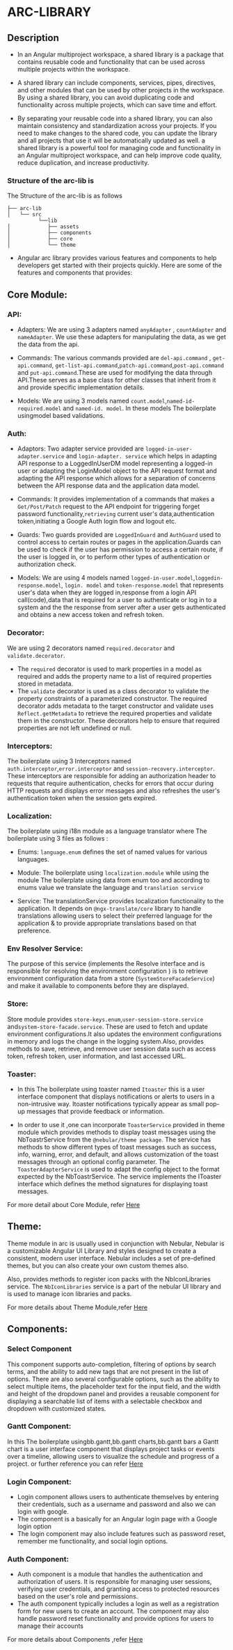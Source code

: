 # ARC-LIBRARY

## Description

- In an Angular multiproject workspace, a shared library is a package that contains reusable code and
  functionality that can be used across multiple projects within the workspace.

- A shared library can include components, services, pipes, directives, and other modules that can be
  used by other projects in the workspace. By using a shared library, you can avoid duplicating code and functionality across multiple projects, which can save time and effort.

- By separating your reusable code into a shared library, you can also maintain consistency and
  standardization across your projects. If you need to make changes to the shared code, you can update the library and all projects that use it will be automatically updated as well. a shared library is a powerful tool for managing code and functionality in an Angular multiproject workspace, and can help improve code quality, reduce duplication, and increase productivity.

### Structure of the arc-lib is

The Structure of the arc-lib is as follows

```
├── arc-lib
│   └── src
          └──lib
│            ├── assets
│            ├── components
│            ├── core
│            └── theme
```

- Angular arc library provides various features and components to help developers get started with
  their projects quickly. Here are some of the features and components that provides:

## Core Module:

### API:

- Adapters: We are using 3 adapters named `anyAdapter` , `countAdapter` and `nameAdapter`. We
  use these adapters for manipulating the data, as we get the data from the api.

- Commands: The various commands provided are `del-api.command` , `get-api.command`,
  `get-list-api.command`,`patch-api.command`,`post-api.command` and `put-api.command`.These are used for modifying the data through API.These serves as a base class for other classes that inherit from it and provide specific implementation details.

- Models: We are using 3 models named `count.model`,`named-id-required.model` and
  `named-id. model`. In these models The boilerplate usingmodel based validations.

### Auth:

- Adaptors: Two adapter service provided are `logged-in-user-adapter.service` and
  `login-adapter. service` which helps in adapting API response to a LoggedInUserDM model representing a logged-in user or adapting the LoginModel object to the API request format and adapting the API response which allows for a separation of concerns between the API response data and the application data model.

- Commands: It provides implementation of a commands that makes a `Get/Post/Patch` request to the
  API endpoint for triggering forget password functionality,`retrieving` current user's data,authentication token,initiating a Google Auth login flow and logout etc.

- Guards: Two guards provided are `LoggedInGuard` and `AuthGuard` used to control
  access to certain routes or pages in the application.Guards can be used to check if the user has permission to access a certain route, if the user is logged in, or to perform other types of authentication or authorization check.

- Models: We are using 4 models named `logged-in-user.model`,`loggedin-response.model`,
  `login. model` and `token-response.model` that represents user's data when they are logged in,response from a login API call(code),data that is required for a user to authenticate or log
  in to a system and the the response from server after a user gets authenticated
  and obtains a new access token and refresh token.

### Decorator:

We are using 2 decorators named `required.decorator` and `validate.decorator`.

- The `required` decorator is used to mark properties in a model as required and adds the
  property name to a list of required properties stored in metadata.
- The `validate` decorator is used as a class decorator to validate the property constraints of
  a parameterized constructor. The required decorator adds metadata to the target constructor and validate uses `Reflect.getMetadata` to retrieve the required properties and validate them in the constructor.
  These decorators help to ensure that required properties are not left undefined or null.

### Interceptors:

The boilerplate using 3 Interceptors named `auth.interceptor`,`error.interceptor` and `session-recovery.interceptor`. These interceptors are responsible for adding an authorization header to requests that require authentication, checks for errors that occur during HTTP requests and
displays error messages and also refreshes the user's authentication token when the session gets expired.

### Localization:

The boilerplate using i18n module as a language translator where The boilerplate using 3 files as follows :

- Enums: `language.enum` defines the set of named values for various languages.

- Module: The boilerplate using `localization.module` while using the module The boilerplate using data from enum too and according to enums value we translate the language and `translation service`

- Service: The translationService provides localization functionality to the application. It
  depends on `@ngx-translate/core` library to handle translations allowing users to select their preferred language for the application & to provide appropriate translations based on that preference.

### Env Resolver Service:

The purpose of this service (implements the Resolve interface and is responsible for resolving the environment configuration ) is to retrieve environment configuration data from a store (`SystemStoreFacadeService`) and make it available to components before they are displayed.

### Store:

Store module provides `store-keys.enum`,`user-session-store.service` and`system-store-facade.service`. These are used to fetch and update environment configurations.It also updates the environment configurations in memory and logs the change in the logging system.Also, provides methods to save, retrieve, and remove user session data such as access token, refresh token, user information, and last accessed URL.

### Toaster:

- In this The boilerplate using toaster named `Itoaster` this is a user interface component that displays
  notifications or alerts to users in a non-intrusive way. Itoaster notifications typically appear as small pop-up messages that provide feedback or information.

- In order to use it ,one can incorporate `ToasterService` provided in theme module which provides methods to display toast messages using the NbToastrService from the `@nebular/theme package`. The service has methods to show different types of toast messages such as success, info, warning, error, and default, and allows customization of the toast messages through an optional config parameter. The `ToasterAdapterService` is used to adapt the config object to the format expected by the NbToastrService. The service implements the IToaster interface which defines the method signatures for displaying toast messages.

For more detail about Core Module, refer [Here](/projects/arc-lib/src/lib/core/readme.md)

## Theme:

Theme module in arc is usually used in conjunction with Nebular, Nebular is a customizable Angular UI Library and styles designed to create a consistent, modern user interface. Nebular includes a set of pre-defined themes, but you can also create your own custom themes also.

Also, provides methods to register icon packs with the NbIconLibraries service. The `NbIconLibraries` service is a part of the nebular UI library and is used to manage icon libraries and packs.

For more details about Theme Module,refer [Here](/projects/arc-lib/src/lib/theme/readme.md)

## Components:

### Select Component

This component supports auto-completion, filtering of options by search terms, and the
ability to add new tags that are not present in the list of options. There are also several configurable options, such as the ability to select multiple items, the placeholder text for the input field, and the width and height of the dropdown panel and provides a reusable component for displaying a searchable list of items with a selectable checkbox and dropdown with customized states.

### Gantt Component:

In this The boilerplate usingbb.gantt,bb.gantt charts,bb.gantt bars a Gantt chart is a user interface component that displays project tasks or events over a timeline, allowing users to visualize the schedule and progress of a project.
or further reference you can refer [Here](/projects/arc-lib/src/lib/components/gantt/readme.md)

### Login Component:

- Login component allows users to authenticate themselves by entering their credentials, such as a username
  and password and also we can login with google.
- The component is a basically for an Angular login page with a Google login option
- The login component may also include features such as password reset, remember me functionality, and
  social login options.

### Auth Component:

- Auth component is a module that handles the authentication and authorization of users. It is responsible
  for managing user sessions, verifying user credentials, and granting access to protected resources based on the user's role and permissions.
- The auth component typically includes a login as well as a registration form for new users to create
  an account. The component may also handle password reset functionality and provide options for users to manage their accounts

For more details about Components ,refer [Here](/projects/arc-lib/src/lib/components/readme.md)
